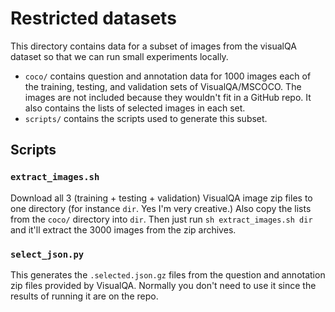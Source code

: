 # Restricted datasets

This directory contains data for a subset of images from the visualQA dataset so that
we can run small experiments locally.

* `coco/` contains question and annotation data for 1000 images each of the training, testing,
and validation sets of VisualQA/MSCOCO.
The images are not included because they wouldn't fit in a GitHub repo. It also contains the
lists of selected images in each set.
* `scripts/` contains the scripts used to generate this subset.

## Scripts

### `extract_images.sh`

Download all 3 (training + testing + validation) VisualQA image zip files to one directory (for instance
`dir`. Yes I'm very creative.) Also copy the lists from the `coco/` directory into `dir`. Then
just run `sh extract_images.sh dir` and it'll extract the 3000 images from the zip archives.

### `select_json.py`

This generates the `.selected.json.gz` files from the question and annotation zip files provided
by VisualQA. Normally you don't need to use it since the results of running it are on the repo.

